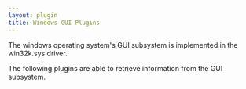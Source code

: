 ```yaml
---
layout: plugin
title: Windows GUI Plugins
---
```


The windows operating system's GUI subsystem is implemented in the win32k.sys
driver.

The following plugins are able to retrieve information from the GUI subsystem.